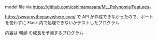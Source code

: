 model file via https://github.com/oshimamasara/ML_PolynomialFeatures-

https://www.pythonanywhere.com/ で API が作成できなかったので、ポートを使わずに Flask 内で処理できないかテストしたプログラム

内容は 朝顔 の成長を予測するプログラム
